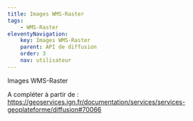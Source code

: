 ```yaml
---
title: Images WMS-Raster
tags:
    - WMS-Raster
eleventyNavigation:
    key: Images WMS-Raster
    parent: API de diffusion
    order: 3
    nav: utilisateur
---
```


Images WMS-Raster

A compléter à partir de : https://geoservices.ign.fr/documentation/services/services-geoplateforme/diffusion#70066
